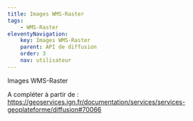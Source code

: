 ```yaml
---
title: Images WMS-Raster
tags:
    - WMS-Raster
eleventyNavigation:
    key: Images WMS-Raster
    parent: API de diffusion
    order: 3
    nav: utilisateur
---
```


Images WMS-Raster

A compléter à partir de : https://geoservices.ign.fr/documentation/services/services-geoplateforme/diffusion#70066
